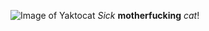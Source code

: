 ![Image of Yaktocat](https://octodex.github.com/images/yaktocat.png)
*Sick* **motherfucking** *cat*!
